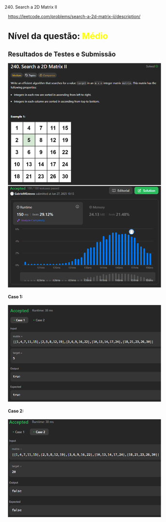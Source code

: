240. Search a 2D Matrix II

https://leetcode.com/problems/search-a-2d-matrix-ii/description/

# Nível da questão:  <span style="color: yellow;">Médio</span>

## Resultados de Testes e Submissão

![](/Assets/Description_240.png)
![](/Assets/Submission_240.png)


#### Caso 1:
![](/Assets/CaseTest1_240.png)

#### Caso 2:
![](/Assets/CaseTest2_240.png)
